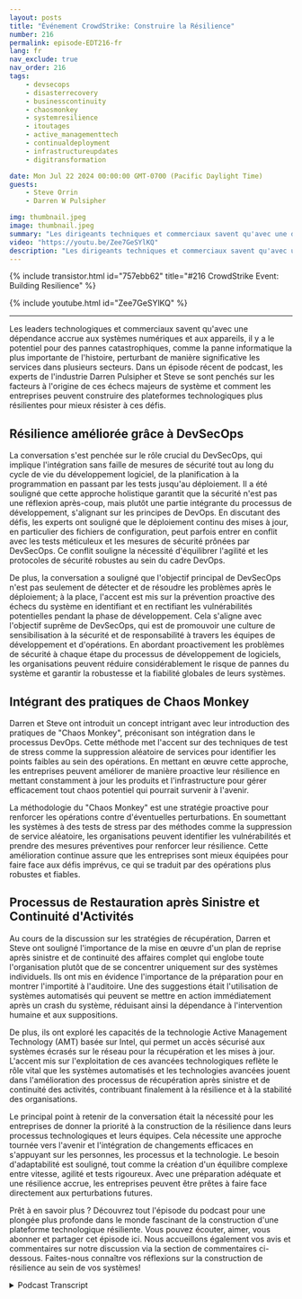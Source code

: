 ```yaml
---
layout: posts
title: "Événement CrowdStrike: Construire la Résilience"
number: 216
permalink: episode-EDT216-fr
lang: fr
nav_exclude: true
nav_order: 216
tags:
    - devsecops
    - disasterrecovery
    - businesscontinuity
    - chaosmonkey
    - systemresilience
    - itoutages
    - active_managementtech
    - continualdeployment
    - infrastructureupdates
    - digitransformation

date: Mon Jul 22 2024 00:00:00 GMT-0700 (Pacific Daylight Time)
guests:
    - Steve Orrin
    - Darren W Pulsipher

img: thumbnail.jpeg
image: thumbnail.jpeg
summary: "Les dirigeants techniques et commerciaux savent qu'avec une dépendance accrue aux systèmes et appareils numériques, le risque de pannes catastrophiques augmente, comme celle de la panne informatique la plus significative de l'histoire, perturbant considérablement les services dans plusieurs secteurs. Dans un épisode récent de podcast, les experts de l'industrie Darren Pulsipher et Steve ont examiné les facteurs qui motivent de tels échecs majeurs du système et comment les entreprises peuvent construire des plateformes technologiques plus résilientes pour mieux résister à ces défis."
video: "https://youtu.be/Zee7GeSYlKQ"
description: "Les dirigeants techniques et commerciaux savent qu'avec une dépendance accrue aux systèmes et appareils numériques, le risque de pannes catastrophiques augmente, comme celle de la panne informatique la plus significative de l'histoire, perturbant considérablement les services dans plusieurs secteurs. Dans un épisode récent de podcast, les experts de l'industrie Darren Pulsipher et Steve ont examiné les facteurs qui motivent de tels échecs majeurs du système et comment les entreprises peuvent construire des plateformes technologiques plus résilientes pour mieux résister à ces défis."
---
```


<div>
{% include transistor.html id="757ebb62" title="#216 CrowdStrike Event: Building Resilience" %}

{% include youtube.html id="Zee7GeSYlKQ" %}
</div>

---

Les leaders technologiques et commerciaux savent qu'avec une dépendance accrue aux systèmes numériques et aux appareils, il y a le potentiel pour des pannes catastrophiques, comme la panne informatique la plus importante de l'histoire, perturbant de manière significative les services dans plusieurs secteurs. Dans un épisode récent de podcast, les experts de l'industrie Darren Pulsipher et Steve se sont penchés sur les facteurs à l'origine de ces échecs majeurs de système et comment les entreprises peuvent construire des plateformes technologiques plus résilientes pour mieux résister à ces défis.

## Résilience améliorée grâce à DevSecOps

La conversation s'est penchée sur le rôle crucial du DevSecOps, qui implique l'intégration sans faille de mesures de sécurité tout au long du cycle de vie du développement logiciel, de la planification à la programmation en passant par les tests jusqu'au déploiement. Il a été souligné que cette approche holistique garantit que la sécurité n'est pas une réflexion après-coup, mais plutôt une partie intégrante du processus de développement, s'alignant sur les principes de DevOps. En discutant des défis, les experts ont souligné que le déploiement continu des mises à jour, en particulier des fichiers de configuration, peut parfois entrer en conflit avec les tests méticuleux et les mesures de sécurité prônées par DevSecOps. Ce conflit souligne la nécessité d'équilibrer l'agilité et les protocoles de sécurité robustes au sein du cadre DevOps.

De plus, la conversation a souligné que l'objectif principal de DevSecOps n'est pas seulement de détecter et de résoudre les problèmes après le déploiement; à la place, l'accent est mis sur la prévention proactive des échecs du système en identifiant et en rectifiant les vulnérabilités potentielles pendant la phase de développement. Cela s'aligne avec l'objectif suprême de DevSecOps, qui est de promouvoir une culture de sensibilisation à la sécurité et de responsabilité à travers les équipes de développement et d'opérations. En abordant proactivement les problèmes de sécurité à chaque étape du processus de développement de logiciels, les organisations peuvent réduire considérablement le risque de pannes du système et garantir la robustesse et la fiabilité globales de leurs systèmes.

## Intégrant des pratiques de Chaos Monkey

Darren et Steve ont introduit un concept intrigant avec leur introduction des pratiques de "Chaos Monkey", préconisant son intégration dans le processus DevOps. Cette méthode met l'accent sur des techniques de test de stress comme la suppression aléatoire de services pour identifier les points faibles au sein des opérations. En mettant en œuvre cette approche, les entreprises peuvent améliorer de manière proactive leur résilience en mettant constamment à jour les produits et l'infrastructure pour gérer efficacement tout chaos potentiel qui pourrait survenir à l'avenir.

La méthodologie du "Chaos Monkey" est une stratégie proactive pour renforcer les opérations contre d'éventuelles perturbations. En soumettant les systèmes à des tests de stress par des méthodes comme la suppression de service aléatoire, les organisations peuvent identifier les vulnérabilités et prendre des mesures préventives pour renforcer leur résilience. Cette amélioration continue assure que les entreprises sont mieux équipées pour faire face aux défis imprévus, ce qui se traduit par des opérations plus robustes et fiables.

## Processus de Restauration après Sinistre et Continuité d'Activités

Au cours de la discussion sur les stratégies de récupération, Darren et Steve ont souligné l'importance de la mise en œuvre d'un plan de reprise après sinistre et de continuité des affaires complet qui englobe toute l'organisation plutôt que de se concentrer uniquement sur des systèmes individuels. Ils ont mis en évidence l'importance de la préparation pour en montrer l'importité à l'auditoire. Une des suggestions était l'utilisation de systèmes automatisés qui peuvent se mettre en action immédiatement après un crash du système, réduisant ainsi la dépendance à l'intervention humaine et aux suppositions.

De plus, ils ont exploré les capacités de la technologie Active Management Technology (AMT) basée sur Intel, qui permet un accès sécurisé aux systèmes écrasés sur le réseau pour la récupération et les mises à jour. L'accent mis sur l'exploitation de ces avancées technologiques reflète le rôle vital que les systèmes automatisés et les technologies avancées jouent dans l'amélioration des processus de récupération après sinistre et de continuité des activités, contribuant finalement à la résilience et à la stabilité des organisations.

Le principal point à retenir de la conversation était la nécessité pour les entreprises de donner la priorité à la construction de la résilience dans leurs processus technologiques et leurs équipes. Cela nécessite une approche tournée vers l'avenir et l'intégration de changements efficaces en s'appuyant sur les personnes, les processus et la technologie. Le besoin d'adaptabilité est souligné, tout comme la création d'un équilibre complexe entre vitesse, agilité et tests rigoureux. Avec une préparation adéquate et une résilience accrue, les entreprises peuvent être prêtes à faire face directement aux perturbations futures.

Prêt à en savoir plus ? Découvrez tout l'épisode du podcast pour une plongée plus profonde dans le monde fascinant de la construction d'une plateforme technologique résiliente. Vous pouvez écouter, aimer, vous abonner et partager cet épisode ici. Nous accueillons également vos avis et commentaires sur notre discussion via la section de commentaires ci-dessous. Faites-nous connaître vos réflexions sur la construction de résilience au sein de vos systèmes!




<details>
<summary> Podcast Transcript </summary>

<p></p>

</details>
